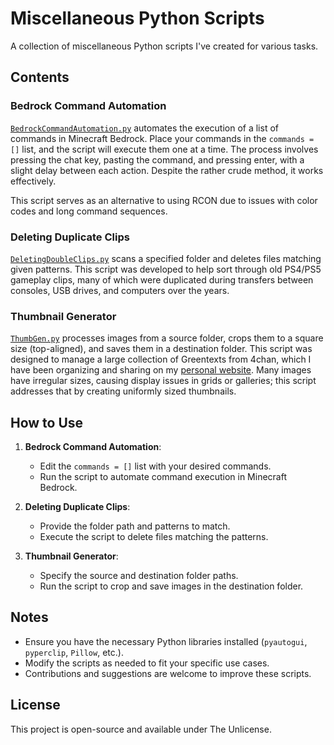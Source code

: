 # Miscellaneous Python Scripts
A collection of miscellaneous Python scripts I've created for various tasks.

## Contents

### Bedrock Command Automation
[`BedrockCommandAutomation.py`](BedrockCommandAutomation.py) automates the execution of a list of commands in Minecraft Bedrock. Place your commands in the `commands = []` list, and the script will execute them one at a time. The process involves pressing the chat key, pasting the command, and pressing enter, with a slight delay between each action. Despite the rather crude method, it works effectively.

This script serves as an alternative to using RCON due to issues with color codes and long command sequences.

### Deleting Duplicate Clips
[`DeletingDoubleClips.py`](DeletingDoubleClips.py) scans a specified folder and deletes files matching given patterns. This script was developed to help sort through old PS4/PS5 gameplay clips, many of which were duplicated during transfers between consoles, USB drives, and computers over the years.

### Thumbnail Generator
[`ThumbGen.py`](ThumbGen.py) processes images from a source folder, crops them to a square size (top-aligned), and saves them in a destination folder. This script was designed to manage a large collection of Greentexts from 4chan, which I have been organizing and sharing on my [personal website](https://kadthehunter.github.io/greentexts/). Many images have irregular sizes, causing display issues in grids or galleries; this script addresses that by creating uniformly sized thumbnails.

## How to Use
1. **Bedrock Command Automation**:
    - Edit the `commands = []` list with your desired commands.
    - Run the script to automate command execution in Minecraft Bedrock.

2. **Deleting Duplicate Clips**:
    - Provide the folder path and patterns to match.
    - Execute the script to delete files matching the patterns.

3. **Thumbnail Generator**:
    - Specify the source and destination folder paths.
    - Run the script to crop and save images in the destination folder.

## Notes
- Ensure you have the necessary Python libraries installed (`pyautogui`, `pyperclip`, `Pillow`, etc.).
- Modify the scripts as needed to fit your specific use cases.
- Contributions and suggestions are welcome to improve these scripts.

## License
This project is open-source and available under The Unlicense.